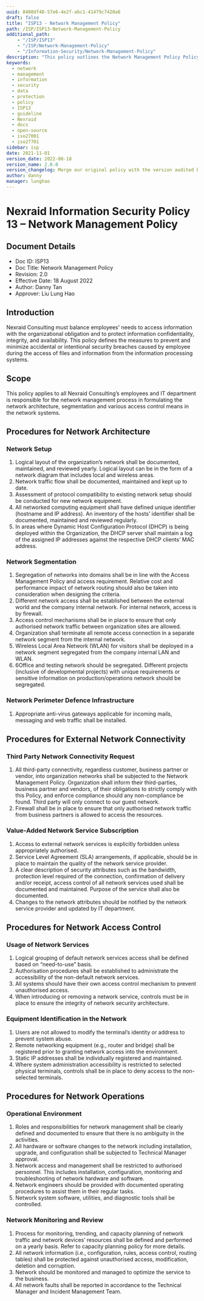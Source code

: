 ```yaml
---
uuid: 8400df48-57e6-4e2f-abc1-41479c7420a6
draft: false
title: "ISP13 - Network Management Policy"
path: /ISP/ISP13-Network-Management-Policy
additional_path:
    - "/ISP/ISP13"
    - "/ISP/Network-Management-Policy"
    - "/Information-Security/Network-Management-Policy"
description: "This policy outlines the Network Management Policy Policy for Nexraid's information system."
keywords: 
  - network
  - management
  - information
  - security
  - data
  - protection
  - policy
  - ISP13
  - guideline
  - Nexraid
  - docs
  - open-source
  - iso27001
  - iso27701
sidebar: isp
date: 2021-11-01
version_date: 2022-08-18
version_name: 2.0.0
version_changelog: Merge our original policy with the version audited by DPTM
author: danny
manager: lunghao
---
```



# Nexraid Information Security Policy 13 – Network Management Policy

## Document Details
* Doc ID: ISP13
* Doc Title: Network Management Policy
* Revision: 2.0
* Effective Date: 18 August 2022
* Author: Danny Tan
* Approver: Liu Lung Hao

## Introduction
Nexraid Consulting must balance employees' needs to access information with the organizational obligation and to protect information confidentiality, integrity, and availability. This policy defines the measures to prevent and minimize accidental or intentional security breaches caused by employee during the access of files and information from the information processing systems.

## Scope
This policy applies to all Nexraid Consulting’s employees and IT department is responsible for the network management process in formulating the network architecture, segmentation and various access control means in the network systems.

## Procedures for Network Architecture

### Network Setup
1. Logical layout of the organization’s network shall be documented, maintained, and reviewed yearly. Logical layout can be in the form of a network diagram that includes local and wireless areas.
2. Network traffic flow shall be documented, maintained and kept up to date.
3. Assessment of protocol compatibility to existing network setup should be conducted for new network equipment.
4. All networked computing equipment shall have defined unique identifier (hostname and IP address). An inventory of the hosts’ identifier shall be documented, maintained and reviewed regularly.
5. In areas where Dynamic Host Configuration Protocol (DHCP) is being deployed within the Organization, the DHCP server shall maintain a log of the assigned IP addresses against the respective DHCP clients’ MAC address.


### Network Segmentation
1. Segregation of networks into domains shall be in line with the Access Management Policy and access requirement. Relative cost and performance impact of network routing should also be taken into consideration when designing the criteria.
2. Different network access shall be established between the external world and the company internal network. For internal network, access is by firewall.
3. Access control mechanisms shall be in place to ensure that only authorised network traffic between organization sites are allowed.
4. Organization shall terminate all remote access connection in a separate network segment from the internal network.
5. Wireless Local Area Network (WLAN) for visitors shall be deployed in a network segment segregated from the company internal LAN and WLAN.
6. 6Office and testing network should be segregated. Different projects (inclusive of developmental projects) with unique requirements or sensitive information on production/operations network should be segregated.


### Network Perimeter Defence Infrastructure
1. Appropriate anti-virus gateways applicable for incoming mails, messaging and web traffic shall be installed.


## Procedures for External Network Connectivity
### Third Party Network Connectivity Request
1. All third-party connectivity, regardless customer, business partner or vendor, into organization networks shall be subjected to the Network Management Policy. Organization shall inform their third-parties, business partner and vendors, of their obligations to strictly comply with this Policy, and enforce compliance should any non-compliance be found. Third party will only connect to our guest network.
2. Firewall shall be in place to ensure that only authorised network traffic from business partners is allowed to access the resources.

### Value-Added Network Service Subscription
1. Access to external network services is explicitly forbidden unless appropriately authorised.
2. Service Level Agreement (SLA) arrangements, if applicable, should be in place to maintain the quality of the network service provider.
3. A clear description of security attributes such as the bandwidth, protection level required of the connection, confirmation of delivery and/or receipt, access control of all network services used shall be documented and maintained. Purpose of the service shall also be documented.
4. Changes to the network attributes should be notified by the network service provider and updated by IT department.


## Procedures for Network Access Control
### Usage of Network Services
1. Logical grouping of default network services access shall be defined based on “need-to-use” basis.
2. Authorisation procedures shall be established to administrate the accessibility of the non-default network services.
3. All systems should have their own access control mechanism to prevent unauthorised access.
4. When introducing or removing a network service, controls must be in place to ensure the integrity of network security architecture.


### Equipment Identification in the Network
1. Users are not allowed to modify the terminal’s identity or address to prevent system abuse.
2. Remote networking equipment (e.g., router and bridge) shall be registered prior to granting network access into the environment.
3. Static IP addresses shall be individually registered and maintained.
4. Where system administration accessibility is restricted to selected physical terminals, controls shall be in place to deny access to the non-selected terminals.


## Procedures for Network Operations

### Operational Environment
1. Roles and responsibilities for network management shall be clearly defined and documented to ensure that there is no ambiguity in the activities.
2. All hardware or software changes to the network including installation, upgrade, and configuration shall be subjected to Technical Manager approval.
3. Network access and management shall be restricted to authorised personnel. This includes installation, configuration, monitoring and troubleshooting of network hardware and software.
4. Network engineers should be provided with documented operating procedures to assist them in their regular tasks.
5. Network system software, utilities, and diagnostic tools shall be controlled.


### Network Monitoring and Review
1. Process for monitoring, trending, and capacity planning of network traffic and network devices’ resources shall be defined and performed on a yearly basis. Refer to capacity planning policy for more details.
2. All network information (i.e., configuration, rules, access control, routing tables) shall be protected against unauthorised access, modification, deletion and corruption.
3. Network should be monitored and managed to optimize the service to the business.
4. All network faults shall be reported in accordance to the Technical Manager and Incident Management Team.
